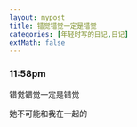 ```yaml
---
layout: mypost
title: 错觉错觉一定是错觉
categories: [年轻时写的日记,日记]
extMath: false
---
```

### 11:58pm

错觉错觉一定是错觉

她不可能和我在一起的

